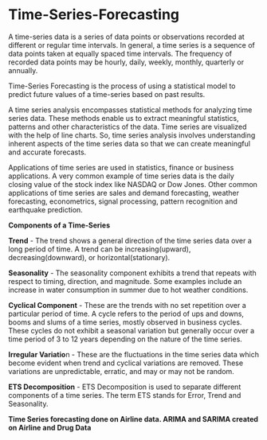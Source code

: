 # Time-Series-Forecasting

A time-series data is a series of data points or observations recorded at different or regular time intervals. In general, a time series is a sequence of data points taken at equally spaced time intervals. The frequency of recorded data points may be hourly, daily, weekly, monthly, quarterly or annually.

Time-Series Forecasting is the process of using a statistical model to predict future values of a time-series based on past results.

A time series analysis encompasses statistical methods for analyzing time series data. These methods enable us to extract meaningful statistics, patterns and other characteristics of the data. Time series are visualized with the help of line charts. So, time series analysis involves understanding inherent aspects of the time series data so that we can create meaningful and accurate forecasts.

Applications of time series are used in statistics, finance or business applications. A very common example of time series data is the daily closing value of the stock index like NASDAQ or Dow Jones. Other common applications of time series are sales and demand forecasting, weather forecasting, econometrics, signal processing, pattern recognition and earthquake prediction.


**Components of a Time-Series**


**Trend** - The trend shows a general direction of the time series data over a long period of time. A trend can be increasing(upward), decreasing(downward), or horizontal(stationary).

**Seasonality** - The seasonality component exhibits a trend that repeats with respect to timing, direction, and magnitude. Some examples include an increase in water consumption in summer due to hot weather conditions.

**Cyclical Component** - These are the trends with no set repetition over a particular period of time. A cycle refers to the period of ups and downs, booms and slums of a time series, mostly observed in business cycles. These cycles do not exhibit a seasonal variation but generally occur over a time period of 3 to 12 years depending on the nature of the time series.

**Irregular Variatio**n - These are the fluctuations in the time series data which become evident when trend and cyclical variations are removed. These variations are unpredictable, erratic, and may or may not be random.

**ETS Decomposition** - ETS Decomposition is used to separate different components of a time series. The term ETS stands for Error, Trend and Seasonality.



**Time Series forecasting done on Airline data. ARIMA and SARIMA created on Airline and Drug Data**
